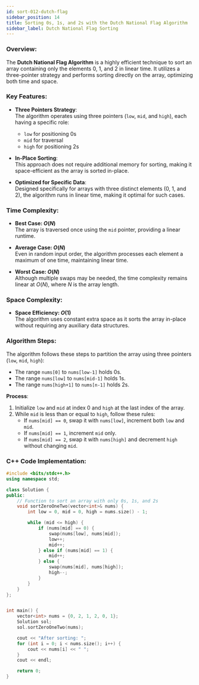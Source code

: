 ```yaml
---
id: sort-012-dutch-flag  
sidebar_position: 14  
title: Sorting 0s, 1s, and 2s with the Dutch National Flag Algorithm  
sidebar_label: Dutch National Flag Sorting  
---
```


### Overview:

The **Dutch National Flag Algorithm** is a highly efficient technique to sort an array containing only the elements 0, 1, and 2 in linear time. It utilizes a three-pointer strategy and performs sorting directly on the array, optimizing both time and space.

### Key Features:

- **Three Pointers Strategy**:  
  The algorithm operates using three pointers (`low`, `mid`, and `high`), each having a specific role:  
  - `low` for positioning 0s  
  - `mid` for traversal  
  - `high` for positioning 2s  

- **In-Place Sorting**:  
  This approach does not require additional memory for sorting, making it space-efficient as the array is sorted in-place.

- **Optimized for Specific Data**:  
  Designed specifically for arrays with three distinct elements (0, 1, and 2), the algorithm runs in linear time, making it optimal for such cases.

### Time Complexity:

- **Best Case: $O(N)$**  
  The array is traversed once using the `mid` pointer, providing a linear runtime.

- **Average Case: $O(N)$**  
  Even in random input order, the algorithm processes each element a maximum of one time, maintaining linear time.

- **Worst Case: $O(N)$**  
  Although multiple swaps may be needed, the time complexity remains linear at $O(N)$, where $N$ is the array length.

### Space Complexity:

- **Space Efficiency: $O(1)$**  
  The algorithm uses constant extra space as it sorts the array in-place without requiring any auxiliary data structures.

### Algorithm Steps:

The algorithm follows these steps to partition the array using three pointers (`low`, `mid`, `high`):

- The range `nums[0]` to `nums[low-1]` holds 0s.
- The range `nums[low]` to `nums[mid-1]` holds 1s.
- The range `nums[high+1]` to `nums[n-1]` holds 2s.

**Process**:
1. Initialize `low` and `mid` at index 0 and `high` at the last index of the array.
2. While `mid` is less than or equal to `high`, follow these rules:
   - If `nums[mid] == 0`, swap it with `nums[low]`, increment both `low` and `mid`.
   - If `nums[mid] == 1`, increment `mid` only.
   - If `nums[mid] == 2`, swap it with `nums[high]` and decrement `high` without changing `mid`.

### C++ Code Implementation:

```cpp
#include <bits/stdc++.h>
using namespace std;

class Solution {
public:
    // Function to sort an array with only 0s, 1s, and 2s
    void sortZeroOneTwo(vector<int>& nums) {
        int low = 0, mid = 0, high = nums.size() - 1;

        while (mid <= high) {
            if (nums[mid] == 0) {
                swap(nums[low], nums[mid]);
                low++;
                mid++;
            } else if (nums[mid] == 1) {
                mid++;
            } else {
                swap(nums[mid], nums[high]);
                high--;
            }
        }
    }
};


int main() {
    vector<int> nums = {0, 2, 1, 2, 0, 1};
    Solution sol;
    sol.sortZeroOneTwo(nums);

    cout << "After sorting: ";
    for (int i = 0; i < nums.size(); i++) {
        cout << nums[i] << " ";
    }
    cout << endl;

    return 0;
}
```
